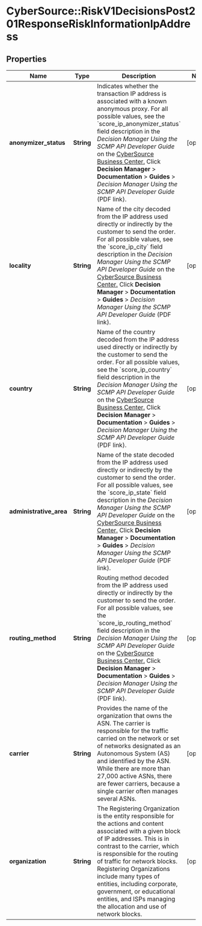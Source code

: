 # CyberSource::RiskV1DecisionsPost201ResponseRiskInformationIpAddress

## Properties
Name | Type | Description | Notes
------------ | ------------- | ------------- | -------------
**anonymizer_status** | **String** | Indicates whether the transaction IP address is associated with a known anonymous proxy.  For all possible values, see the &#x60;score_ip_anonymizer_status&#x60; field description in the _Decision Manager Using the SCMP API Developer Guide_ on the [CyberSource Business Center.](https://ebc2.cybersource.com/ebc2/) Click **Decision Manager** &gt; **Documentation** &gt; **Guides** &gt; _Decision Manager Using the SCMP API Developer Guide_ (PDF link).  | [optional] 
**locality** | **String** | Name of the city decoded from the IP address used directly or indirectly by the customer to send the order.  For all possible values, see the &#x60;score_ip_city&#x60; field description in the _Decision Manager Using the SCMP API Developer Guide_ on the [CyberSource Business Center.](https://ebc2.cybersource.com/ebc2/) Click **Decision Manager** &gt; **Documentation** &gt; **Guides** &gt; _Decision Manager Using the SCMP API Developer Guide_ (PDF link).  | [optional] 
**country** | **String** | Name of the country decoded from the IP address used directly or indirectly by the customer to send the order.  For all possible values, see the &#x60;score_ip_country&#x60; field description in the _Decision Manager Using the SCMP API Developer Guide_ on the [CyberSource Business Center.](https://ebc2.cybersource.com/ebc2/) Click **Decision Manager** &gt; **Documentation** &gt; **Guides** &gt; _Decision Manager Using the SCMP API Developer Guide_ (PDF link).  | [optional] 
**administrative_area** | **String** | Name of the state decoded from the IP address used directly or indirectly by the customer to send the order.  For all possible values, see the &#x60;score_ip_state&#x60; field description in the _Decision Manager Using the SCMP API Developer Guide_ on the [CyberSource Business Center.](https://ebc2.cybersource.com/ebc2/) Click **Decision Manager** &gt; **Documentation** &gt; **Guides** &gt; _Decision Manager Using the SCMP API Developer Guide_ (PDF link).  | [optional] 
**routing_method** | **String** | Routing method decoded from the IP address used directly or indirectly by the customer to send the order.  For all possible values, see the &#x60;score_ip_routing_method&#x60; field description in the _Decision Manager Using the SCMP API Developer Guide_ on the [CyberSource Business Center.](https://ebc2.cybersource.com/ebc2/) Click **Decision Manager** &gt; **Documentation** &gt; **Guides** &gt; _Decision Manager Using the SCMP API Developer Guide_ (PDF link).  | [optional] 
**carrier** | **String** | Provides the name of the organization that owns the ASN. The carrier is responsible for the traffic carried on the network or set of networks designated as an Autonomous System (AS) and identified by the ASN. While there are more than 27,000 active ASNs, there are fewer carriers, because a single carrier often manages several ASNs.  | [optional] 
**organization** | **String** | The Registering Organization is the entity responsible for the actions and content associated with a given block of IP addresses. This is in contrast to the carrier, which is responsible for the routing of traffic for network blocks. Registering Organizations include many types of entities, including corporate, government, or educational entities, and ISPs managing the allocation and use of network blocks.  | [optional] 


